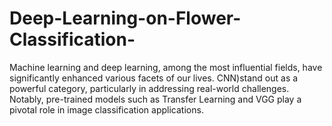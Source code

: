 # Deep-Learning-on-Flower-Classification-
Machine learning and deep learning, among the most influential fields, have significantly enhanced various facets of our lives.  CNN)stand out as a powerful category, particularly in addressing real-world challenges. Notably, pre-trained models such as Transfer Learning and VGG play a pivotal role in image classification applications. 
